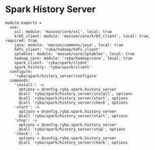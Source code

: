 
# Spark History Server

    module.exports =
      use:
        ssl: module: 'masson/core/ssl', local: true
        krb5_client: module: 'masson/core/krb5_client', local: true, required: true
        java: module: 'masson/commons/java', local: true
        hdfs_client: 'ryba/hadoop/hdfs_client'
        iptables: module: 'masson/core/iptables', local: true
        hadoop_core: module: 'ryba/hadoop/core', local: true
        spark_client: 'ryba/spark/client'
        spark_history: 'ryba/spark/client'
      configure:
        'ryba/spark/history_server/configure'
      commands:
        'install': ->
          options = @config.ryba.spark.history_server
          @call 'ryba/spark/history_server/install', options
          @call 'ryba/spark/history_server/start', options
          @call 'ryba/spark/history_server/check', options
        'start': ->
          options = @config.ryba.spark.history_server
          @call 'ryba/spark/history_server/start', options
        'stop': ->
          options = @config.ryba.spark.history_server
          @call 'ryba/spark/history_server/stop', options
        'check': ->
          options = @config.ryba.spark.history_server
          @call 'ryba/spark/history_server/check', options
